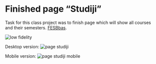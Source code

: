 # Finished page “Studiji”

Task for this class project was to finish page which will show all courses and their semesters.
[FESBbas](http://fesbbas.hr).

![low fidelity](https://github.com/imlina00/HCI-2023-24/assets/92427754/b9aaba76-4f0a-4a0d-845c-1df9b61d0812)

Desktop version:
![page studiji](https://github.com/imlina00/HCI-2023-24/assets/92427754/4c36bc10-4760-4e5e-ad8e-d2e2e1b5fad9)

Mobile version:
![page studiji mobile](https://github.com/imlina00/HCI-2023-24/assets/92427754/edb2a7f8-ae84-4206-a311-6402a700a8d3)
